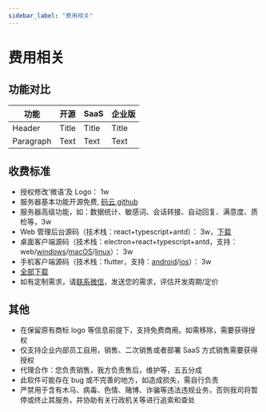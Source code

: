 ```yaml
---
sidebar_label: "费用相关"
---
```


# 费用相关

## 功能对比

| 功能      | 开源  | SaaS  | 企业版 |
| --------- | ----- | ----- | ------ |
| Header    | Title | Title | Title  |
| Paragraph | Text  | Text  | Text   |

## 收费标准

- 授权修改’微语‘及 Logo： 1w
- 服务器基本功能开源免费, [码云](https://gitee.com/270580156/weiyu.im),[github](https://github.com/Bytedesk/bytedesk)
- 服务器高级功能，如：数据统计、敏感词、会话转接、自动回复、满意度、质检等，3w
- Web 管理后台源码（技术栈：react+typescript+antd）： 3w，[下载](https://www.weiyuai.cn/download/weiyu-server.zip)
- 桌面客户端源码（技术栈：electron+react+typescript+antd，支持：web/[windows](https://www.weiyuai.cn/download/weiyu-windows.exe)/[macOS](https://www.weiyuai.cn/download/weiyu-mac.dmg)/[linux](https://www.weiyuai.cn/download/weiyu-linux.AppImage)）： 3w
- 手机客户端源码（技术栈：flutter，支持：[android](https://www.weiyuai.cn/download/weiyu-android.apk)/[ios](https://apps.apple.com/cn/app/%E5%BE%AE%E8%AF%AD/id6470106586)）： 3w
- [全部下载](https://www.weiyuai.cn/download)
- 如有定制需求，请[联系微信](/img/wechat.png)，发送您的需求，评估开发周期/定价

## 其他

- 在保留原有商标 logo 等信息前提下，支持免费商用。如需移除，需要获得授权
- 仅支持企业内部员工自用，销售、二次销售或者部署 SaaS 方式销售需要获得授权
- 代理合作：您负责销售，我方负责售后，维护等，五五分成
- 此软件可能存在 bug 或不完善的地方，如造成损失，需自行负责
- 严禁用于含有木马、病毒、色情、赌博、诈骗等违法违规业务，否则我司将暂停或终止其服务，并协助有关行政机关等进行追索和查处
<!-- - <img src="/img/wechat.png" width="150"></img> -->
<!-- - 定制按 2500 人/天 计算 -->
